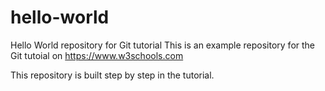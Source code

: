 # hello-world
Hello World repository for Git tutorial
This is an example repository for the Git tutoial on https://www.w3schools.com

This repository is built step by step in the tutorial. 